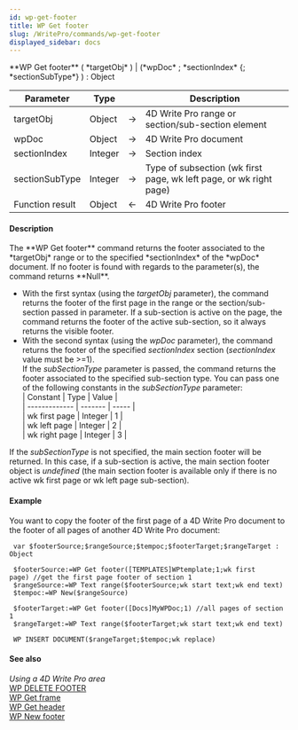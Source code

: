 ```yaml
---
id: wp-get-footer
title: WP Get footer
slug: /WritePro/commands/wp-get-footer
displayed_sidebar: docs
---
```


<!--REF #_command_.WP Get footer.Syntax-->**WP Get footer** ( *targetObj* ) | (*wpDoc* ; *sectionIndex* {; *sectionSubType*} )  : Object<!-- END REF-->
<!--REF #_command_.WP Get footer.Params-->
| Parameter | Type |  | Description |
| --- | --- | --- | --- |
| targetObj | Object | &#8594;  | 4D Write Pro range or section/sub-section element |
| wpDoc | Object | &#8594;  | 4D Write Pro document |
| sectionIndex | Integer | &#8594;  | Section index |
| sectionSubType | Integer | &#8594;  | Type of subsection (wk first page, wk left page, or wk right page) |
| Function result | Object | &#8592; | 4D Write Pro footer |

<!-- END REF-->

#### Description 

<!--REF #_command_.WP Get footer.Summary-->The **WP Get footer** command returns the footer associated to the *targetObj* range or to the specified *sectionIndex* of the *wpDoc* document.<!-- END REF--> If no footer is found with regards to the parameter(s), the command returns **Null**.

* With the first syntax (using the *targetObj* parameter), the command returns the footer of the first page in the range or the section/sub-section passed in parameter. If a sub-section is active on the page, the command returns the footer of the active sub-section, so it always returns the visible footer.
* With the second syntax (using the *wpDoc* parameter), the command returns the footer of the specified *sectionIndex* section (*sectionIndex* value must be >=1).  
If the *subSectionType* parameter is passed, the command returns the footer associated to the specified sub-section type. You can pass one of the following constants in the *subSectionType* parameter:  
| Constant      | Type    | Value |  
| ------------- | ------- | ----- |  
| wk first page | Integer | 1     |  
| wk left page  | Integer | 2     |  
| wk right page | Integer | 3     |  
    
If the *subSectionType* is not specified, the main section footer will be returned. In this case, if a sub-section is active, the main section footer object is *undefined* (the main section footer is available only if there is no active wk first page or wk left page sub-section).

#### Example 

You want to copy the footer of the first page of a 4D Write Pro document to the footer of all pages of another 4D Write Pro document:

```4d
 var $footerSource;$rangeSource;$tempoc;$footerTarget;$rangeTarget : Object
 
 $footerSource:=WP Get footer([TEMPLATES]WPtemplate;1;wk first page) //get the first page footer of section 1
 $rangeSource:=WP Text range($footerSource;wk start text;wk end text)
 $tempoc:=WP New($rangeSource)
 
 $footerTarget:=WP Get footer([Docs]MyWPDoc;1) //all pages of section 1
 $rangeTarget:=WP Text range($footerTarget;wk start text;wk end text)
 
 WP INSERT DOCUMENT($rangeTarget;$tempoc;wk replace)
```

#### See also 

*Using a 4D Write Pro area*  
[WP DELETE FOOTER](wp-delete-footer.md)  
[WP Get frame](wp-get-frame.md)  
[WP Get header](wp-get-header.md)  
[WP New footer](wp-new-footer.md)  